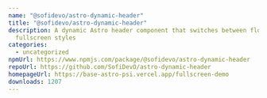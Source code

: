 ```yaml
---
name: "@sofidevo/astro-dynamic-header"
title: "@sofidevo/astro-dynamic-header"
description: A dynamic Astro header component that switches between floating and
  fullscreen styles
categories:
  - uncategorized
npmUrl: https://www.npmjs.com/package/@sofidevo/astro-dynamic-header
repoUrl: https://github.com/SofiDevO/astro-dynamic-header
homepageUrl: https://base-astro-psi.vercel.app/fullscreen-demo
downloads: 1207
---
```


